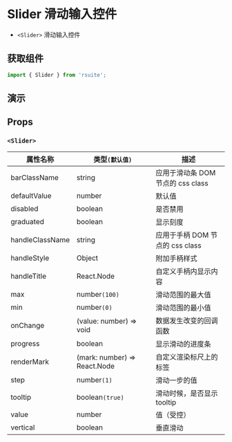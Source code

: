 # Slider 滑动输入控件

* `<Slider>` 滑动输入控件

## 获取组件

```js
import { Slider } from 'rsuite';
```

## 演示

<!--{demo}-->

## Props

### `<Slider>`

| 属性名称        | 类型`(默认值)`               | 描述                              |
| --------------- | ---------------------------- | --------------------------------- |
| barClassName    | string                       | 应用于滑动条 DOM 节点的 css class |
| defaultValue    | number                       | 默认值                            |
| disabled        | boolean                      | 是否禁用                          |
| graduated       | boolean                      | 显示刻度                          |
| handleClassName | string                       | 应用于手柄 DOM 节点的 css class   |
| handleStyle     | Object                       | 附加手柄样式                      |
| handleTitle     | React.Node                   | 自定义手柄内显示内容              |
| max             | number`(100)`                | 滑动范围的最大值                  |
| min             | number`(0)`                  | 滑动范围的最小值                  |
| onChange        | (value: number) => void      | 数据发生改变的回调函数            |
| progress        | boolean                      | 显示滑动的进度条                  |
| renderMark      | (mark: number) => React.Node | 自定义渲染标尺上的标签            |
| step            | number`(1)`                  | 滑动一步的值                      |
| tooltip         | boolean`(true)`              | 滑动时候，是否显示 tooltip        |
| value           | number                       | 值（受控）                        |
| vertical        | boolean                      | 垂直滑动                          |

